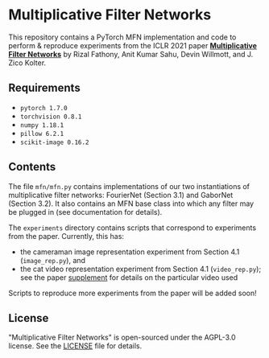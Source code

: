 # Multiplicative Filter Networks

This repository contains a PyTorch MFN implementation and code to perform & reproduce experiments from the ICLR 2021 paper [**Multiplicative Filter Networks**](https://openreview.net/forum?id=OmtmcPkkhT) by Rizal Fathony, Anit Kumar Sahu, Devin Willmott, and J. Zico Kolter.

## Requirements

* `pytorch 1.7.0`
* `torchvision 0.8.1`
* `numpy 1.18.1`
* `pillow 6.2.1`
* `scikit-image 0.16.2` 

## Contents

The file `mfn/mfn.py` contains implementations of our two instantiations of multiplicative filter networks: FourierNet (Section 3.1) and GaborNet (Section 3.2). It also contains an MFN base class into which any filter may be plugged in (see documentation for details). 

The `experiments` directory contains scripts that correspond to experiments from the paper. Currently, this has:

* the cameraman image representation experiment from Section 4.1 (`image_rep.py`), and
* the cat video representation experiment from Section 4.1 (`video_rep.py`); see the paper [supplement](https://openreview.net/attachment?id=OmtmcPkkhT&name=supplementary_material) for details on the particular video used

Scripts to reproduce more experiments from the paper will be added soon!

## License 
"Multiplicative Filter Networks" is open-sourced under the AGPL-3.0 license. See the [LICENSE](LICENSE) file for details.
